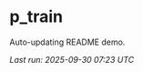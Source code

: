 # p_train

Auto-updating README demo.

<!--START_SECTION:status-->
_Last run: 2025-09-30 07:23 UTC_
<!--END_SECTION:status-->





















































































































































































































































































































































































































































































































































































































































































































































































































































































